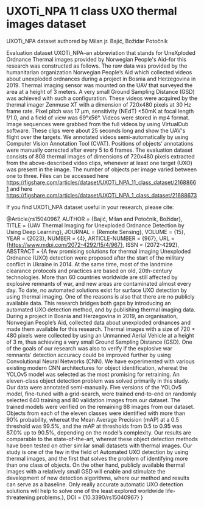 # UXOTi_NPA 11 class UXO thermal images dataset
UXOTi_NPA dataset authored by Milan jr. Bajić, Božidar Potočnik

Evaluation dataset UXOTi_NPA–an abbreviation that stands for UneXploded Ordnance Thermal images provided by Norwegian People's Aid–for this research was constructed as follows. The raw data was provided by the humanitarian organization Norwegian People’s Aid which collected videos about unexploded ordnances during a project in Bosnia and Herzegovina in 2019. Thermal imaging sensor was mounted on the UAV that surveyed the area at a height of 3 meters. A very small Ground Sampling Distance (GSD) was achieved with such a configuration. These videos were acquired by the thermal imager Zenmuse XT with a dimension of 720x480 pixels at 30 Hz frame rate. Pixel pitch was 17 μm, sensitivity (NEdT) <50mK at focal length f/1.0, and a field of view was 69°x56°. Videos were stored in mp4 format. Image sequences were grabbed from the full videos by using VirtualDub software. These clips were about 25 seconds long and show the UAV's flight over the targets. We annotated videos semi-automatically by using Computer Vision Annotation Tool (CVAT). Positions of objects’ annotations were manually corrected after every 5 to 6 frames. The evaluation dataset consists of 808 thermal images of dimensions of 720x480 pixels extracted from the above-described video clips, whenever at least one target (UXO) was present in the image. The number of objects per image varied between one to three. 
Files can be accessed here https://figshare.com/articles/dataset/UXOTi_NPA_11_class_dataset/21688661 and here https://figshare.com/articles/dataset/UXOTi_NPA_1_class_dataset/21688673

If you find UXOTi_NPA dataset useful in your research, please cite:

@Article{rs15040967,
AUTHOR = {Bajić, Milan and Potočnik, Božidar},
TITLE = {UAV Thermal Imaging for Unexploded Ordnance Detection by Using Deep Learning},
JOURNAL = {Remote Sensing},
VOLUME = {15},
YEAR = {2023},
NUMBER = {4},
ARTICLE-NUMBER = {967},
URL = {https://www.mdpi.com/2072-4292/15/4/967},
ISSN = {2072-4292},
ABSTRACT = {A few promising solutions for thermal imaging Unexploded Ordnance (UXO) detection were proposed after the start of the military conflict in Ukraine in 2014. At the same time, most of the landmine clearance protocols and practices are based on old, 20th-century technologies. More than 60 countries worldwide are still affected by explosive remnants of war, and new areas are contaminated almost every day. To date, no automated solutions exist for surface UXO detection by using thermal imaging. One of the reasons is also that there are no publicly available data. This research bridges both gaps by introducing an automated UXO detection method, and by publishing thermal imaging data. During a project in Bosnia and Herzegovina in 2019, an organisation, Norwegian People&rsquo;s Aid, collected data about unexploded ordnances and made them available for this research. Thermal images with a size of 720 &times; 480 pixels were collected by using an Unmanned Aerial Vehicle at a height of 3 m, thus achieving a very small Ground Sampling Distance (GSD). One of the goals of our research was also to verify if the explosive war remnants&rsquo; detection accuracy could be improved further by using Convolutional Neural Networks (CNN). We have experimented with various existing modern CNN architectures for object identification, whereat the YOLOv5 model was selected as the most promising for retraining. An eleven-class object detection problem was solved primarily in this study. Our data were annotated semi-manually. Five versions of the YOLOv5 model, fine-tuned with a grid-search, were trained end-to-end on randomly selected 640 training and 80 validation images from our dataset. The trained models were verified on the remaining 88 images from our dataset. Objects from each of the eleven classes were identified with more than 90% probability, whereat the Mean Average Precision (mAP) at a 0.5 threshold was 99.5%, and the mAP at thresholds from 0.5 to 0.95 was 87.0% up to 90.5%, depending on the model&rsquo;s complexity. Our results are comparable to the state-of-the-art, whereat these object detection methods have been tested on other similar small datasets with thermal images. Our study is one of the few in the field of Automated UXO detection by using thermal images, and the first that solves the problem of identifying more than one class of objects. On the other hand, publicly available thermal images with a relatively small GSD will enable and stimulate the development of new detection algorithms, where our method and results can serve as a baseline. Only really accurate automatic UXO detection solutions will help to solve one of the least explored worldwide life-threatening problems.},
DOI = {10.3390/rs15040967}
}



